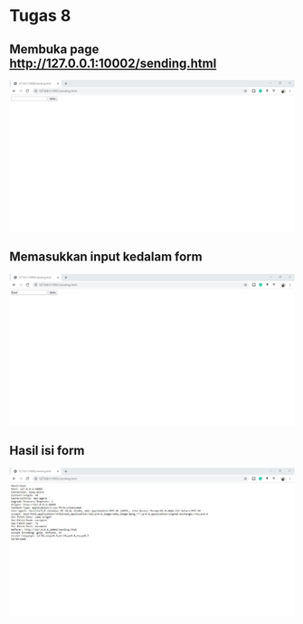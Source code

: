 # Tugas 8

## Membuka page http://127.0.0.1:10002/sending.html

![1](https://github.com/cyber12drago/progjar-b-its-2020/blob/master/Tugas%208/screenshot/MembukaHalaman.jpg)

## Memasukkan input kedalam form

![2](https://github.com/cyber12drago/progjar-b-its-2020/blob/master/Tugas%208/screenshot/MemasukkanInput.jpg)

## Hasil isi form

![3](https://github.com/cyber12drago/progjar-b-its-2020/blob/master/Tugas%208/screenshot/HasilIsiForm.jpg)